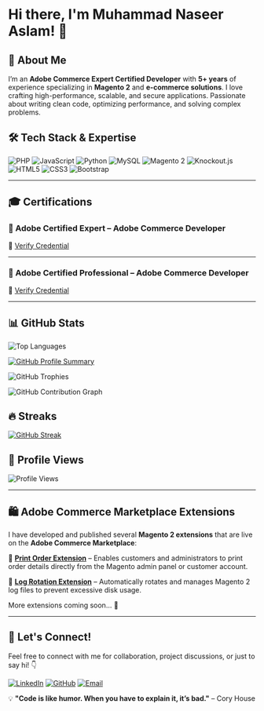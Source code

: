 # Hi there, I'm Muhammad Naseer Aslam! 👋

## 🚀 About Me
I’m an **Adobe Commerce Expert Certified Developer** with **5+ years** of experience specializing in **Magento 2** and **e-commerce solutions**. I love crafting high-performance, scalable, and secure applications. Passionate about writing clean code, optimizing performance, and solving complex problems.

## 🛠️ Tech Stack & Expertise

![PHP](https://img.shields.io/badge/PHP-777BB4?style=for-the-badge&logo=php&logoColor=white)
![JavaScript](https://img.shields.io/badge/JavaScript-F7DF1E?style=for-the-badge&logo=javascript&logoColor=black)
![Python](https://img.shields.io/badge/Python-3776AB?style=for-the-badge&logo=python&logoColor=white)
![MySQL](https://img.shields.io/badge/MySQL-4479A1?style=for-the-badge&logo=mysql&logoColor=white)
![Magento 2](https://img.shields.io/badge/Magento_2-EE672F?style=for-the-badge&logo=magento&logoColor=white)
![Knockout.js](https://img.shields.io/badge/Knockout.js-9E2B2B?style=for-the-badge&logo=knockout.js&logoColor=white)
![HTML5](https://img.shields.io/badge/HTML5-E34F26?style=for-the-badge&logo=html5&logoColor=white)
![CSS3](https://img.shields.io/badge/CSS3-1572B6?style=for-the-badge&logo=css3&logoColor=white)
![Bootstrap](https://img.shields.io/badge/Bootstrap-7952B3?style=for-the-badge&logo=bootstrap&logoColor=white)

---

## 🎓 Certifications

### 🥇 Adobe Certified Expert – Adobe Commerce Developer  
🔗 [Verify Credential](https://certification.adobe.com/credential/verify/71985fcd-e27b-4af8-bf7a-e1f30af6f3f7)

---

### 🥈 Adobe Certified Professional – Adobe Commerce Developer  
🔗 [Verify Credential](https://certification.adobe.com/credential/verify/b51c0691-34de-4717-a59f-4ffc8de8dbe1)

---

## 📊 GitHub Stats

![Top Languages](https://github-readme-stats.vercel.app/api/top-langs/?username=naseeraslam&layout=compact&theme=radical)

[![GitHub Profile Summary](https://github-profile-summary-cards.vercel.app/api/cards/profile-details?username=naseeraslam&theme=radical)](https://github.com/naseeraslam)

![GitHub Trophies](https://github-profile-trophy.vercel.app/?username=naseeraslam&theme=radical)

![GitHub Contribution Graph](https://github-readme-activity-graph.vercel.app/graph?username=naseeraslam&theme=radical)

## 🔥 Streaks
[![GitHub Streak](https://streak-stats.demolab.com/?user=naseeraslam&theme=radical)](https://git.io/streak-stats)

## 👀 Profile Views
![Profile Views](https://komarev.com/ghpvc/?username=naseeraslam&color=brightgreen)

---

## 🛍️ Adobe Commerce Marketplace Extensions
I have developed and published several **Magento 2 extensions** that are live on the **Adobe Commerce Marketplace**:

🔹 [**Print Order Extension**](https://commercemarketplace.adobe.com/codecrafters-module-printorder.html) – Enables customers and administrators to print order details directly from the Magento admin panel or customer account.

🔹 [**Log Rotation Extension**](https://commercemarketplace.adobe.com/codecrafters-module-logrotation.html) – Automatically rotates and manages Magento 2 log files to prevent excessive disk usage.

More extensions coming soon... 🚀

---

## 🤝 Let's Connect!
Feel free to connect with me for collaboration, project discussions, or just to say hi! 👇

[![LinkedIn](https://img.shields.io/badge/LinkedIn-0A66C2?style=for-the-badge&logo=linkedin&logoColor=white)](https://www.linkedin.com/in/muhammad-naseer-aslam-magento-developer/)
[![GitHub](https://img.shields.io/badge/GitHub-181717?style=for-the-badge&logo=github&logoColor=white)](https://github.com/naseeraslam)
[![Email](https://img.shields.io/badge/Email-D14836?style=for-the-badge&logo=gmail&logoColor=white)](mailto:naseeraslam456@gmail.com)

💡 **"Code is like humor. When you have to explain it, it’s bad."** – Cory House
